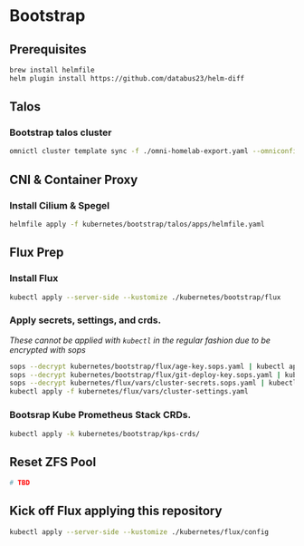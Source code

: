 # Bootstrap

## Prerequisites
```sh
brew install helmfile
helm plugin install https://github.com/databus23/helm-diff
```

## Talos

### Bootstrap talos cluster

```sh
omnictl cluster template sync -f ./omni-homelab-export.yaml --omniconfig ./omniconfig.yaml
```
## CNI & Container Proxy

### Install Cilium & Spegel
```sh
helmfile apply -f kubernetes/bootstrap/talos/apps/helmfile.yaml
```

## Flux Prep

### Install Flux

```sh
kubectl apply --server-side --kustomize ./kubernetes/bootstrap/flux
```

### Apply secrets, settings, and crds.

_These cannot be applied with `kubectl` in the regular fashion due to be encrypted with sops_

```sh
sops --decrypt kubernetes/bootstrap/flux/age-key.sops.yaml | kubectl apply -f -
sops --decrypt kubernetes/bootstrap/flux/git-deploy-key.sops.yaml | kubectl apply -f -
sops --decrypt kubernetes/flux/vars/cluster-secrets.sops.yaml | kubectl apply -f -
kubectl apply -f kubernetes/flux/vars/cluster-settings.yaml
```

### Bootsrap Kube Prometheus Stack CRDs.
```sh
kubectl apply -k kubernetes/bootstrap/kps-crds/
```

## Reset ZFS Pool

```sh
# TBD
```

## Kick off Flux applying this repository

```sh
kubectl apply --server-side --kustomize ./kubernetes/flux/config
```
